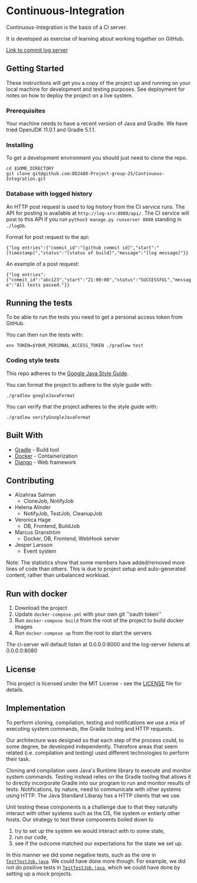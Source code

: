 # Continuous-Integration
Continuous-Integration is the basis of a CI server.

It is developed as exercise of learning about working together on GitHub.

[Link to commit log server](http://157.230.31.10:8080/log/)

## Getting Started

These instructions will get you a copy of the project up and running on your local machine for development and testing purposes. See deployment for notes on how to deploy the project on a live system.

### Prerequisites

Your machine needs to have a recent version of Java and Gradle. We have tried OpenJDK 11.0.1 and Gradle 5.1.1. 

### Installing

To get a development environment you should just need to clone the repo.

```
cd $SOME_DIRECTORY
git clone git@github.com:DD2480-Project-group-25/Continuous-Integration.git
```

### Database with logged history

An HTTP post request is used to log history from the CI service runs. The API for posting is available at ```http://log-srv:8080/api/```. The CI service will post to this API if you run ```python3 manage.py runserver 8080``` standing in ```./logDb```.

Format for post request to the api:

```{"log entries":{"commit_id":"[github commit id]","start":"[timestamp]","status":"[status of build]","message":"[log message]"}}```

An example of a post request:

```{"log entries":{"commit_id":"abc123","start":"21:00:00","status":"SUCCESSFUL","message":"All tests passed."}}```

## Running the tests

To be able to run the tests you need to get a personal access token from GitHub.

You can then run the tests with:
```
env TOKEN=$YOUR_PERSONAL_ACCESS_TOKEN ./gradlew test
```

### Coding style tests

This repo adheres to the [Google Java Style Guide](https://google.github.io/styleguide/javaguide.html).

You can format the project to adhere to the style guide with:
```
./gradlew googleJavaFormat
```

You can verify that the project adheres to the style guide with:
```
./gradlew verifyGoogleJavaFormat
```

## Built With

* [Gradle](https://gradle.org/) - Build tool
* [Docker](https://www.docker.com) - Containerization
* [Django](https://www.djangoproject.com) - Web framework
 
## Contributing
- Alzahraa Salman
  - CloneJob, NotifyJob
- Helena Alinder
  - NotifyJob, TestJob, CleanupJob
- Veronica Hage
  - DB, Frontend, BuildJob
- Marcus Granström
  - Docker, DB, Frontend, WebHook server 
- Jesper Larsson
  - Event system
  
Note: The statistics show that some members have added/removed more lines of code than others.
This is due to project setup and auto-generated content, rather than unbalanced workload.

## Run with docker
1. Download the project
2. Update `docker-compose.yml` with your own git ''oauth token''
3. Run `docker-compose build` from the root of the project to build docker images
4. Run `docker-compose up` from the root to start the servers

The ci-server will default listen at 0.0.0.0:8000 and the log-server listens at 0.0.0.0:8080

## License

This project is licensed under the MIT License - see the [LICENSE](LICENSE) file for details.

## Implementation
To perform cloning, compilation, testing and notifications we use a mix of executing system commands, the Gradle tooling and HTTP requests.

Our architecture was designed so that each step of the process could, to some degree, be developed independently. Therefore areas that seem related (i.e. compilation and testing) used different technologies to perform their task.

Cloning and compilation uses Java's Runtime library to execute and monitor system commands. Testing instead relies on the Gradle tooling that allows it to directly incorporate Gradle into our program to run and monitor results of tests. Notifications, by nature, need to communicate with other systems using HTTP. The Java Standard Libaray has a HTTP clients that we use.

Unit testing these components is a challenge due to that they naturally interact with other systems such as the OS, file system or entierly other hosts. Our strategy to test these components boiled down to
1. try to set up the system we would interact with to some state,
2. run our code,
3. see if the outcome matched our expectations for the state we set up.

In this manner we did some negative tests, such as the one in [`TestTestJob.java`](./src/test/java/TestTestJob.java). We could have done more though. For example, we did not do positive tests in [`TestTestJob.java`](./src/test/java/TestTestJob.java), which we could have done by setting up a mock projects.
